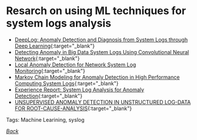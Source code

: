 # Resarch on using ML techniques for system logs analysis

- [DeepLog: Anomaly Detection and Diagnosis from System Logs through Deep Learning](../../docs/DeepLog-Anomaly-Detection-and-Diagnosis-from-System-Logs.pdf){:target="_blank"}
- [Detecting Anomaly in Big Data System Logs Using Convolutional Neural Network](../../docs/Detecting-Anomaly-in-Big-Data-System-Logs-Using-Convolutional-Neural-Network.pdf){:target="_blank"}
- [Local Anomaly Detection for Network System Log Monitoring](../../docs/Local-Anomaly-Detection-for-Network-System-Log-Monitoring.pdf){:target="_blank"}
- [Markov Chain Modeling for Anomaly Detection in High Performance Computing System Logs](../../docs/markov-chain-modeling-for-anomaly-detection-in-high-performance-computing-system-logs.pdf){:target="_blank"}
- [Experience Report: System Log Analysis for Anomaly Detection](../../docs/Experience-Report-System-Log-Analysis-for-Anomaly-Detection.pdf){:target="_blank"}
- [UNSUPERVISED ANOMALY DETECTION IN UNSTRUCTURED LOG-DATA FOR ROOT-CAUSE-ANALYSIS](../../docs/unsupervised-anomaly-detection-in-unstructured-log-data-for-root-cause-analysis.pdf){:target="_blank"}

Tags: Machine Learining, syslog

[_Back_](../)
